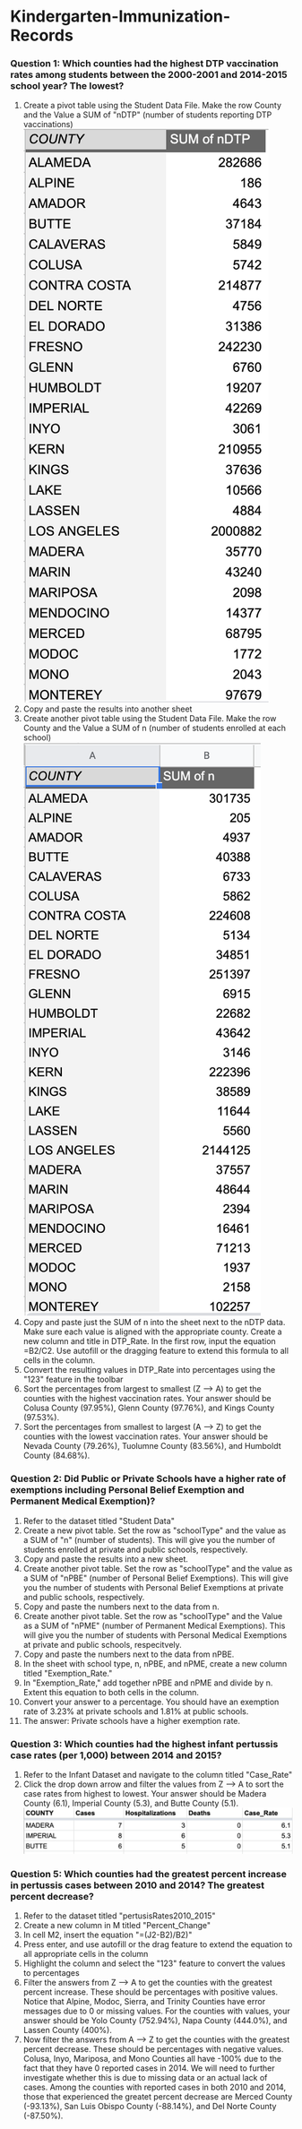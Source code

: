 # Kindergarten-Immunization-Records

### Question 1: Which counties had the highest DTP vaccination rates among students between the 2000-2001 and 2014-2015 school year? The lowest?
1. Create a pivot table using the Student Data File. Make the row County and the Value a SUM of "nDTP" (number of students reporting DTP vaccinations)<br> !['nDTP Pivot Table','Pivot Table for Sum of DTP Vaccinations'](/nDTPtable.png)
2. Copy and paste the results into another sheet
3. Create another pivot table using the Student Data File. Make the row County and the Value a SUM of n (number of students enrolled at each school) <br> !['County Number Pivot Table','Pivot Table for Students Enrolled in Each County'](/CountyNumberPivotTable.png)
4. Copy and paste just the SUM of n into the sheet next to the nDTP data. Make sure each value is aligned with the appropriate county. Create a new column and title in DTP_Rate. In the first row, input the equation =B2/C2. Use autofill or the dragging feature to extend this formula to all cells in the column.
5. Convert the resulting values in DTP_Rate into percentages using the "123" feature in the toolbar
6. Sort the percentages from largest to smallest (Z --> A) to get the counties with the highest vaccination rates. Your answer should be Colusa County (97.95%), Glenn County (97.76%), and Kings County (97.53%).
7. Sort the percentages from smallest to largest (A --> Z) to get the counties with the lowest vaccination rates. Your answer should be Nevada County (79.26%), Tuolumne County (83.56%), and Humboldt County (84.68%).

### Question 2: Did Public or Private Schools have a higher rate of exemptions including Personal Belief Exemption and Permanent Medical Exemption)?
1. Refer to the dataset titled "Student Data"
2. Create a new pivot table. Set the row as "schoolType" and the value as a SUM of "n" (number of students). This will give you the number of students enrolled at private and public schools, respectively.
3. Copy and paste the results into a new sheet.
4. Create another pivot table. Set the row as "schoolType" and the value as a SUM of "nPBE" (number of Personal Belief Exemptions). This will give you the number of students with Personal Belief Exemptions at private and public schools, respectively. 
5. Copy and paste the numbers next to the data from n.
6. Create another pivot table. Set the row as "schoolType" and the Value as a SUM of "nPME" (number of Permanent Medical Exemptions). This will give you the number of students with Personal Medical Exemptions at private and public schools, respecitvely.
7. Copy and paste the numbers next to the data from nPBE.
8. In the sheet with school type, n, nPBE, and nPME, create a new column titled "Exemption_Rate." 
9. In "Exemption_Rate," add together nPBE and nPME and divide by n. Extent this equation to both cells in the column.
10. Convert your answer to a percentage. You should have an exemption rate of 3.23% at private schools and 1.81% at public schools.
11. The answer: Private schools have a higher exemption rate.

### Question 3: Which counties had the highest infant pertussis case rates (per 1,000) between 2014 and 2015?
1. Refer to the Infant Dataset and navigate to the column titled "Case_Rate"
2. Click the drop down arrow and filter the values from Z --> A to sort the case rates from highest to lowest. Your answer should be Madera County (6.1), Imperial County (5.3), and Butte County (5.1). <br> ![Infant Case Rate','Pertussis Case Rates Among Infants in California Counties'](/infantcaserate.png)


### Question 5: Which counties had the greatest percent increase in pertussis cases between 2010 and 2014? The greatest percent decrease?
1. Refer to the dataset titled "pertusisRates2010_2015"
2. Create a new column in M titled "Percent_Change"
3. In cell M2, insert the equation "=(J2-B2)/B2)"
4. Press enter, and use autofill or the drag feature to extend the equation to all appropriate cells in the column
5. Highlight the column and select the "123" feature to convert the values to percentages
6. Filter the answers from Z --> A to get the counties with the greatest percent increase. These should be percentages with positive values. Notice that Alpine, Modoc, Sierra, and Trinity Counties have error messages due to 0 or missing values. For the counties with values, your answer should be Yolo County (752.94%), Napa County (444.0%), and Lassen County (400%).
7. Now filter the answers from A --> Z to get the counties with the greatest percent decrease. These should be percentages with negative values. Colusa, Inyo, Mariposa, and Mono Counties all have -100% due to the fact that they have 0 reported cases in 2014. We will need to further investigate whether this is due to missing data or an actual lack of cases. Among the counties with reported cases in both 2010 and 2014, those that experienced the greatet percent decrease are Merced County (-93.13%), San Luis Obispo County (-88.14%), and Del Norte County (-87.50%).
